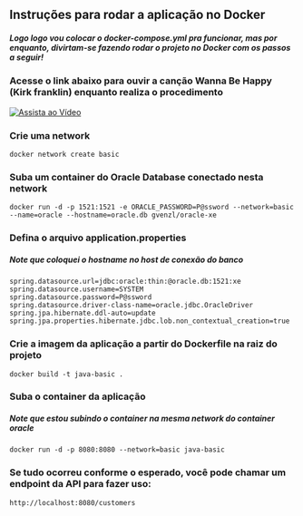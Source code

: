 ## Instruções para rodar a aplicação no Docker
##### Logo logo vou colocar o docker-compose.yml pra funcionar, mas por enquanto, divirtam-se fazendo rodar o projeto no Docker com os passos a seguir!

### Acesse o link abaixo para ouvir a canção Wanna Be Happy (Kirk franklin) enquanto realiza o procedimento

<a href="https://www.youtube.com/watch?v=0mo8OxWgk8k" target="_blank">
  <img src="https://i.ytimg.com/vi/0mo8OxWgk8k/maxresdefault.jpg" alt="Assista ao Vídeo">
</a>

### Crie uma network
```
docker network create basic
```

### Suba um container do Oracle Database conectado nesta network
```
docker run -d -p 1521:1521 -e ORACLE_PASSWORD=P@ssword --network=basic --name=oracle --hostname=oracle.db gvenzl/oracle-xe
```

### Defina o arquivo application.properties
##### Note que coloquei o hostname no host de conexão do banco
```
spring.datasource.url=jdbc:oracle:thin:@oracle.db:1521:xe
spring.datasource.username=SYSTEM
spring.datasource.password=P@ssword
spring.datasource.driver-class-name=oracle.jdbc.OracleDriver
spring.jpa.hibernate.ddl-auto=update
spring.jpa.properties.hibernate.jdbc.lob.non_contextual_creation=true
```

### Crie a imagem da aplicação a partir do Dockerfile na raiz do projeto
```
docker build -t java-basic .
```
### Suba o container da aplicação
##### Note que estou subindo o container na mesma network do container oracle
```
docker run -d -p 8080:8080 --network=basic java-basic
```

### Se tudo ocorreu conforme o esperado, você pode chamar um endpoint da API para fazer uso: 
```
http://localhost:8080/customers
```

